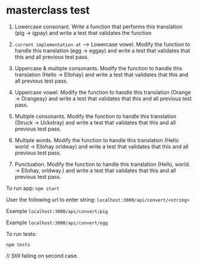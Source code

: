 # masterclass test

1. Lowercase consonant. Write a function that performs this translation (pig -> igpay) and write a test that validates the function

2. `current implementation at` --> Lowercase vowel. Modify the function to handle this translation (egg -> eggay) and write a test that validates that this and all previous test pass.

3. Uppercase & multiple consonants. Modify the function to handle this translation (Hello -> Ellohay) and write a test that validates that this and all previous test pass. 

4. Uppercase vowel. Modify the function to handle this translation (Orange -> Orangeay) and write a test that validates that this and all previous test pass.

5. Multiple consonants. Modify the function to handle this translation (Struck -> Uckstray) and write a test that validates that this and all previous test pass.

6. Multiple words. Modify the function to handle this translation (Hello world -> Ellohay orldway) and write a test that validates that this and all previous test pass.

7. Punctuation. Modify the function to handle this translation (Hello, world. -> Ellohay, orldway.) and write a test that validates that this and all previous test pass.

To run app:
`npm start`

User the following url to enter string:
`localhost:3000/api/convert/<string>`

Example `localhost:3000/api/convert/pig`

Example `localhost:3000/api/convert/egg`

To run tests:

`npm tests`

// Still failing on second case.